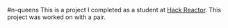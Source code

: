 #n-queens
This is a project I completed as a student at [Hack Reactor](http://hackreactor.com). This project was worked on with a pair.